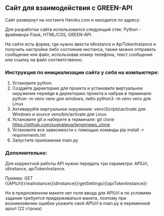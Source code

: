 ## Сайт для взаимодействия с GREEN-API

Сайт развернут на хостинге Heroku.com и находится по адресу: 

Для разработки сайта использовался следующий стек: Python - фреймворк Flask, HTML/CSS, GREEN-API.

На сайте есть форма, где нужно ввести idInstance и ApiTokenInstance и получить настройки либо состояние инстанса, также можно отправить сообщение или файл, использовав номер телефона, текст сообщения или ссылку на файл соответственно.
### Инструкция по инициализации сайта у себя на компьютере:
1. Установите python.
2. Создайте директорию для проекта и установите виртуальное окружение перейдя в директорию проекта и набрав в терминале: python -m venv venv для windows, либо python3 -m venv venv для Linux
2. Активируйте виртуальное окружение: venv\Scripts\activate для Windows и source venv/bin/activate для Linux
2. Установите git и наберите в терминале: git clone https://github.com/sugiralieva/tengrinews_clone
3. Установите все зависимости с помощью команды pip install -r requirements.txt
4. Запустите приложение main.py

### **Дополнительно:**

Для корректной работы API нужно передать три параметра: APIUrl, idInstance, apiTokenInstance.

Пример: GET {{APIUrl}}/waInstance{{idInstance}}/getSettings/{{apiTokenInstance}}

Но в предложенном макете нет поля ввода для APIUrl и по условиям задания требуется придерживаться макета, поэтому при возникновении ошибки укажите свой APIUrl в main.py в переменной apiurl (22 строка)